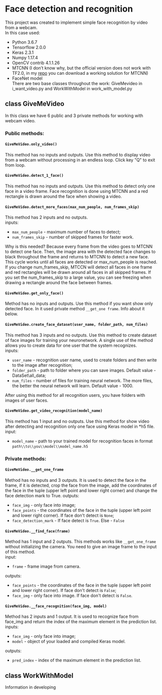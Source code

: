 # Face detection and recognition  
This project was created to implement simple face recognition by video from a webcam.  
In this case used:
* Python 3.6.7
* Tensorflow 2.0.0
* Keras 2.3.1
* Numpy 1.17.4
* OpenCV contrib 4.1.1.26
* MTCNN (I don’t know why, but the official version does not work with TF2.0, in my [repo](https://github.com/konstantin-frolov/mtcnn) you can download a working solution for MTCNN)
* FaceNet model  
There are two base classes throughout the work: GiveMevideo in i_want_video.py and WorkWithModel in work_with_model.py  

## class GiveMeVideo  
In this class we have 6 public and 3 private methods for working with webcam video.

### Public methods:
#### ``GiveMeVideo.only_video()``
This method has no inputs and outputs. Use this method to display video from a webcam without processing in an endless loop. Click key "Q" to exit from loop.
#### ``GiveMeVideo.detect_1_face()``
This method has no inputs and outputs. Use this method to detect only one face in a video frame. Face recognition is done using MTCNN and a red rectangle is drawn around the face when showing a video.

#### ``GiveMeVideo.detect_more_faces(max_num_people, num_frames_skip)``
This method has 2 inputs and no outputs.  
inputs:  
* ``max_num_people`` - maximum number of faces to detect;  
* ``num_frames_skip`` - number of skipped frames for faster work.  

Why is this needed? Because every frame from the video goes to MTCNN to detect one face.
Then, the image area with the detected face changes to black throughout the frame and returns to MTCNN to detect a new face.
This cycle works until all faces are detected or max_num_people is reached.
If you change num_frames_skip, MTCCN will detect all faces in one frame and red rectangles will be drawn around all faces in all skipped frames.
If you set the num_frames_skip to a large value, you can see freezing when drawing a rectangle around the face between frames.

#### ``GiveMeVideo.get_only_face()``
Method has no inputs and outputs. Use this method if you want show only detected face.
In it used private method ``__get_one frame``. Info about it below.  
#### ``GiveMeVideo.create_face_dataset(user_name, folder_path, num_files)``  
This method has 3 inputs and no outputs. Use this method to create dataset of face images for training your neuronetwork.
A single use of the method allows you to create data for one user that the system recognizes.  
inputs:  
* ``user_name`` - recognition user name, used to create folders and then write to the image after recognition;
* ``folder_path`` - path to folder where you can save images. Default value - DataSet\\all_data;
* ``num_files`` - number of files for training neural network. The more files, the better the neural network will learn. Default value - 1000.  

After using this method for all recognition users, you have folders with images of user faces.
#### ``GiveMeVideo.get_video_recognition(model_name)``  
This method has 1 input and no outputs. Use this method for show video after detecting and recognition only one face using Keras model in *h5 file.  
input:
* ``model_name`` - path to your trained model for recognition faces in format ``path\\to\\you\\model\\model_name.h5``
### Private methods:
#### ``GiveMeVideo.__get_one_frame``  
Method has no inputs and 3 outputs. It is used to detect the face in the frame, if it is detected, crop the face from the image, add the coordinates of the face in the tuple (upper left point and lower right corner) and change the face detection mark to True.
outputs:
* ``face_img`` - only face into image;
* ``face_points`` - the coordinates of the face in the tuple (upper left point and lower right corner). If face don't detect is ``None``;
* ``face_detection_mark`` - If face detect is ``True``. Else - ``False``  

#### ``GiveMeVideo.__find_face(frame)``  
Method has 1 input and 2 outputs. This methods works like ``__get_one_frame`` without initializing the camera. You need to give an image frame to the input of this method.  
input:
* ``frame`` - frame image from camera.  

outputs:
* ``face_points`` - the coordinates of the face in the tuple (upper left point and lower right corner). If face don't detect is ``False``;
* ``face_img`` - only face into image. If face don't detect is ``False``.  

#### ``GiveMeVideo.__face_recognition(face_img, model)``  
Method has 2 inputs and 1 output. It is used to recognize face from face_img and return the index of the maximum element in the prediction list.  
inputs:
* ``face_img`` - only face into image;  
* ``model`` - object of your loaded and compiled Keras model.  

outputs:
* ``pred_index`` - index of the maximum element in the prediction list.  

## class WorkWithModel  
Information in developing
